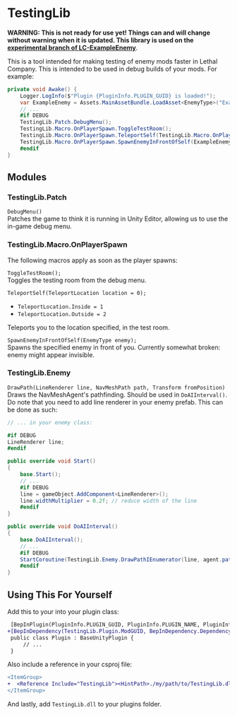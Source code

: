 # TestingLib

**WARNING: This is not ready for use yet! Things can and will change without warning when it is updated. This library is used on the [experimental branch of LC-ExampleEnemy](https://github.com/Hamunii/LC-ExampleEnemy/tree/experimental)**.

This is a tool intended for making testing of enemy mods faster in Lethal Company. This is intended to be used in debug builds of your mods. For example:

```cs
private void Awake() {
    Logger.LogInfo($"Plugin {PluginInfo.PLUGIN_GUID} is loaded!");
    var ExampleEnemy = Assets.MainAssetBundle.LoadAsset<EnemyType>("ExampleEnemy");
    // ...
    #if DEBUG
    TestingLib.Patch.DebugMenu();
    TestingLib.Macro.OnPlayerSpawn.ToggleTestRoom();
    TestingLib.Macro.OnPlayerSpawn.TeleportSelf(TestingLib.Macro.OnPlayerSpawn.TeleportLocation.Outside);
    TestingLib.Macro.OnPlayerSpawn.SpawnEnemyInFrontOfSelf(ExampleEnemy);
    #endif
}
```

## Modules

### TestingLib.Patch

`DebugMenu()`  
Patches the game to think it is running in Unity Editor, allowing us to use the in-game debug menu.

### TestingLib.Macro.OnPlayerSpawn

The following macros apply as soon as the player spawns:

`ToggleTestRoom();`  
Toggles the testing room from the debug menu.


`TeleportSelf(TeleportLocation location = 0);`  
- `TeleportLocation.Inside = 1`
- `TeleportLocation.Outside = 2`  

Teleports you to the location specified, in the test room.

`SpawnEnemyInFrontOfSelf(EnemyType enemy);`  
Spawns the specified enemy in front of you. Currently somewhat broken: enemy might appear invisible.

### TestingLib.Enemy

`DrawPath(LineRenderer line, NavMeshPath path, Transform fromPosition)`  
Draws the NavMeshAgent's pathfinding. Should be used in `DoAIInterval()`. Do note that you need to add line renderer in your enemy prefab. This can be done as such:
```cs
// ... in your enemy class:

#if DEBUG
LineRenderer line;
#endif

public override void Start()
{
    base.Start();
    // ...
    #if DEBUG
    line = gameObject.AddComponent<LineRenderer>();
    line.widthMultiplier = 0.2f; // reduce width of the line
    #endif
}

public override void DoAIInterval()
{
    base.DoAIInterval();
    // ...
    #if DEBUG
    StartCoroutine(TestingLib.Enemy.DrawPathIEnumerator(line, agent.path, transform));
    #endif
}
```

## Using This For Yourself

Add this to your into your plugin class:

```diff
 [BepInPlugin(PluginInfo.PLUGIN_GUID, PluginInfo.PLUGIN_NAME, PluginInfo.PLUGIN_VERSION)]
+[BepInDependency(TestingLib.Plugin.ModGUID, BepInDependency.DependencyFlags.SoftDependency)] 
 public class Plugin : BaseUnityPlugin {
     // ...
 }
```
Also include a reference in your csproj file:

```diff
<ItemGroup>
+  <Reference Include="TestingLib"><HintPath>./my/path/to/TestingLib.dll</HintPath></Reference>
</ItemGroup>
```

And lastly, add `TestingLib.dll` to your plugins folder.